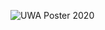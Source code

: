 ![UWA Poster 2020](https://github.com/user-attachments/assets/a76fa0f4-2679-4428-8318-839ec0d3c826)
